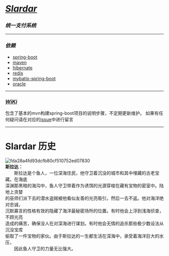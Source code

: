 # *[Slardar](http://192.168.0.250/root/slardar/tree/master)*
### *统一支付系统*
---
### *依赖*
* [spring-boot](https://spring.io/guides/gs/spring-boot/)
* [maven](http://maven.apache.org/)
* [hibernate](http://hibernate.org/)
* [redis](http://redis.io/documentation)
* [mybatis-spring-boot](https://github.com/mybatis/mybatis-spring-boot)
* [oracle](http://www.oracle.com/index.html)

---
### *[WiKi](http://192.168.0.250/root/slardar/wikis/home)*  
包含了基本的mvn构建spring-boot项目的说明步骤，不定期更新维护。
如果有任何疑问请在对应的[issue](http://192.168.0.250/root/slardar/issues)中进行留言

------
# Slardar 历史  
![fda28a4fd93dcfb80cf510752ed07830](/uploads/5a34e3ad12ce58d89c0595f348f843ac/fda28a4fd93dcfb80cf510752ed07830.jpg)    
**斯拉达：**  
　　斯拉达是个鱼人，一位深海住民，他守卫着沉没的城市和其中埋藏的古老宝藏。在海底  
深渊那黑暗的海沟中，鱼人守卫带着作为诱饵的光源穿梭在藏有宝物的密室中。陆地上贪婪  
的巫师们派下去的潜水盗贼被他看似友善的光亮吸引，然后一去不返。他对海洋绝对忠诚，  
沉默寡言的性格有效的隐藏了海洋最秘密场所的位置。有时他会上浮到浅海侦查，不顾光亮  
造成的痛苦，确保没人在对深海进行谋划。有时他会无情的追杀那些极少数设法从沉没宝库  
偷取了一件宝物的家伙。由于斯拉达的一生都生活在深海中，承受着海洋巨大的水压，  
　　因此鱼人守卫的力量无比强大。